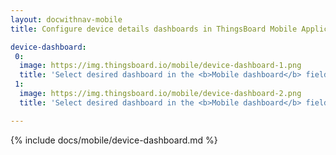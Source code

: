 ```yaml
---
layout: docwithnav-mobile
title: Configure device details dashboards in ThingsBoard Mobile Application

device-dashboard:
 0:
  image: https://img.thingsboard.io/mobile/device-dashboard-1.png
  title: 'Select desired dashboard in the <b>Mobile dashboard</b> field'
 1:
  image: https://img.thingsboard.io/mobile/device-dashboard-2.png
  title: 'Select desired dashboard in the <b>Mobile dashboard</b> field'

---
```


{% include docs/mobile/device-dashboard.md %}
